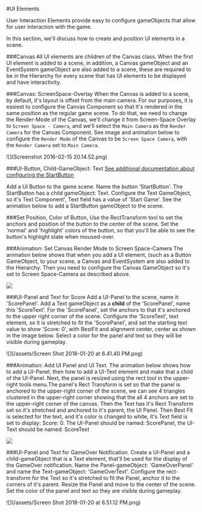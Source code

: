 #UI Elements 

User Interaction Elements provide easy to configure gameObjects that allow for user interaction with the game.   

In this section, we'll discuss how to create and position UI elements in a scene.

###Canvas
All UI elements are children of the Canvas class.  When the first UI element is added to a scene, in addition, a Canvas gameObject and an EventSystem gameObject are also added to a scene, these are required to be in the Hierarchy for every scene that has UI elements to be displayed and have interactivity.  

###Canvas: ScreenSpace-Overlay
When the Canvas is added to a scene, by default, it's layout is offset from the main camera.  For our purposes, it is easiest to configure the Canvas Component so that it's rendered in the same position as the regular game scene.  To do that, we need to change the Render-Mode of the Canvas, we'll change it from Screen-Space Overlay to `Screen Space - Camera`, and we'll select the `Main Camera` as the `Render Camera` for the Canvas Component.  See image and animation below to configure the `Render Mode` of the Canvas to be `Screen Space Camera`, with the `Render Camera` set to `Main Camera`.   

![](Screenshot 2016-02-15 20.14.52.png)


###UI-Button, Child-GameObject: Text
[See additional documentation about configuring the StartButton](/project-1-game-controller/startbutton-functionality.md "StartButton Functionality")

Add a UI Button to the game scene.  Name the button 'StartButton'.  The StartButton has a child gameObject: Text. Configure the Text GameObject, so it's Text Component', Text field has a value of 'Start Game'.  See the animation below to add a StartButton gameObject to the scene.

###Set Position, Color of Button, 
Use the RectTransform tool to set the anchors and position of the button to the center of the scene.  Set the 'normal' and 'highlight' colors of the button, so that you'll be able to see the button's highlight state when moused-over.

 ###Animation: Set Canvas Render Mode to Screen Space-Camera
The animation below shows that when you add a UI element, (such as a Button GameObject, to your scene, a Canvas and EventSystem are also added to the Hierarchy.  Then you need to configure the Canvas GameObject so it's set to Screen Space-Camera as described above.

![](http://g.recordit.co/YVfLJCsBTe.gif)

###UI-Panel and Text for Score
Add a UI-Panel to the scene, name it: 'ScorePanel'.  Add a Text gameObject as a **child** of the 'ScorePanel', name this 'ScoreText'.  For the 'ScorePanel', set the anchors to that it's anchored to the upper right corner of the scene.  Configure the 'ScoreText', text element, so it is stretched to fit the 'ScorePanel', and set the starting text value to show 'Score: 0', with BestFit and alignment center, center as shown in the image below. Select a color for the panel and text so they will be visible during gameplay.

![](/assets/Screen Shot 2018-01-20 at 6.41.40 PM.png)

###Animation:  Add UI Panel and UI Text.
The animation below shows how to add a UI-Panel, then how to add a UI-Text element and make that a child of the UI-Panel.  Next, the panel is resized using the rect tool in the upper-right tools menu.The panel's Rect Transform is set so that the panel is anchored to the upper-right corner of the scene, we can see 4 triangles clustered in the upper-right corner showing that the all 4 anchors are set to the upper-right corner of the canvas.  Then the Text has it's Rect Transform set so it's stretched and anchored to it's parent, the UI Panel.  Then Best Fit is selected for the text, and it's color is changed to white, it's Text field is set to display: Score: 0.  The UI-Panel should be named: ScorePanel, the UI-Text should be named: ScoreText

![](http://g.recordit.co/EQdaJ1Vbrx.gif)

###UI-Panel and Text for GameOver Notification.
Create a UI-Panel and a child-gameObject that is a Text element, that'll be used for the display of the GameOver notification.  Name the Panel-gameObject:  'GameOverPanel' and name the Text-gameObject: 'GameOverText'.  Configure the rect-transform for the Text so it's stretched to fit the Panel, anchor it to the corners of it's parent. Resize the Panel and move to the center of the scene.  Set the color of the panel and text so they are visible during gameplay.  

![](/assets/Screen Shot 2018-01-20 at 6.51.12 PM.png)


